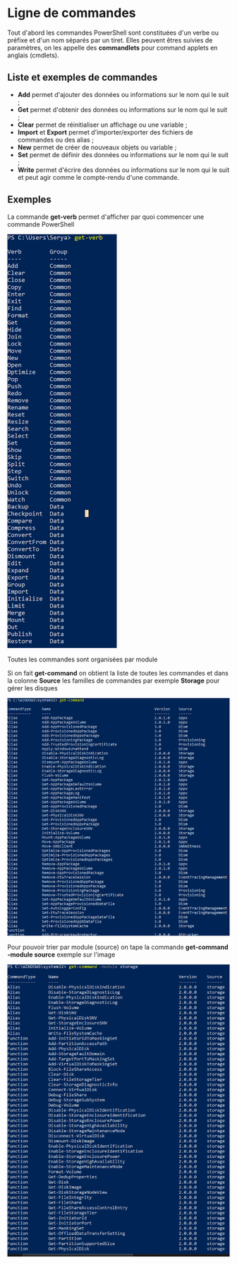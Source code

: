 # Ligne de commandes

Tout d'abord les commandes PowerShell sont constituées d'un verbe ou préfixe et d'un  nom séparés par un tiret.
Elles peuvent êtres suivies de paramètres, on les appelle des **commandlets** pour command applets en anglais (cmdlets).

## Liste et exemples de commandes 

* **Add** permet d'ajouter des données ou informations sur le nom qui le suit ;
* **Get** permet d'obtenir des données ou informations sur le nom qui le suit ;
* **Clear** permet de réinitialiser un affichage ou une variable ;
* **Import** et **Export** permet d'importer/exporter des fichiers de commandes ou des alias ;
* **New** permet de créer de nouveaux objets ou variable ;
* **Set** permet de définir des données ou informations sur le nom qui le suit ;
* **Write** permet d'écrire des données ou informations sur le nom qui le suit et peut agir comme le compte-rendu d'une commande.

## Exemples
La commande **get-verb** permet d'afficher par quoi commencer une commande PowerShell 

![capture](https://github.com/YasserSeryas/Linux/blob/main/Powershell%20capture/Capture.PNG)

Toutes les commandes sont organisées par module

Si on fait **get-command** on obtient la liste de toutes les commandes et dans la colonne **Source** les familles de commandes par exemple **Storage** pour gérer les disques

![capture1](https://github.com/YasserSeryas/Linux/blob/main/Powershell%20capture/capture1.png)

Pour pouvoir trier par module (source) on tape la commande **get-command -module source** exemple sur l'image 

![capture2](https://github.com/YasserSeryas/Linux/blob/main/Powershell%20capture/Capture2.PNG)
